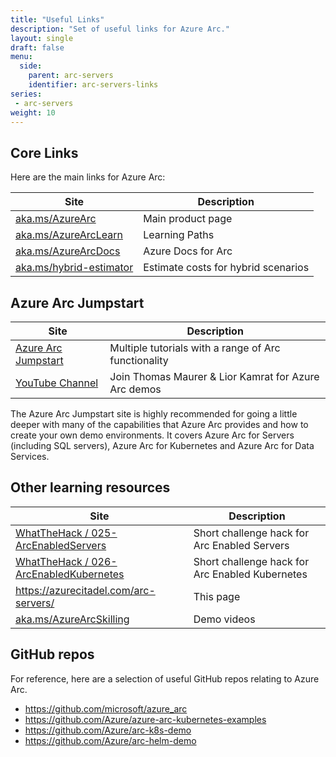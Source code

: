 ```yaml
---
title: "Useful Links"
description: "Set of useful links for Azure Arc."
layout: single
draft: false
menu:
  side:
    parent: arc-servers
    identifier: arc-servers-links
series:
 - arc-servers
weight: 10
---
```


## Core Links

Here are the main links for Azure Arc:

| **Site** | **Description** |
|---|---|
| [aka.ms/AzureArc](https://aka.ms/AzureArc) | Main product page |
| [aka.ms/AzureArcLearn](https://aka.ms/AzureArcLearn) | Learning Paths |
| [aka.ms/AzureArcDocs](https://aka.ms/AzureArcDocs) | Azure Docs for Arc |
| [aka.ms/hybrid-estimator](https://aka.ms/hybrid-estimator) | Estimate costs for hybrid scenarios |

## Azure Arc Jumpstart

| **Site** | **Description** |
|---|---|
| [Azure Arc Jumpstart](https://azurearcjumpstart.io) | Multiple tutorials with a range of Arc functionality |
| [YouTube Channel](https://www.youtube.com/channel/UCoIJw-P_9Jp6Jo_0Ca9avcA) | Join Thomas Maurer & Lior Kamrat for Azure Arc demos |

The Azure Arc Jumpstart site is highly recommended for going a little deeper with many of the capabilities that Azure Arc provides and how to create your own demo environments. It covers Azure Arc for Servers (including SQL servers), Azure Arc for Kubernetes and Azure Arc for Data Services.

## Other learning resources

| **Site** | **Description** |
|---|---|
| [WhatTheHack / 025-ArcEnabledServers](https://github.com/microsoft/WhatTheHack/tree/master/025-ArcEnabledServers) | Short challenge hack for Arc Enabled Servers |
| [WhatTheHack / 026-ArcEnabledKubernetes](https://github.com/microsoft/WhatTheHack/tree/master/025-ArcEnabledServers) | Short challenge hack for Arc Enabled Kubernetes |
| <https://azurecitadel.com/arc-servers/> | This page |
| [aka.ms/AzureArcSkilling](https://aka.ms/AzureArcSkilling) | Demo videos |

## GitHub repos

For reference, here are a selection of useful GitHub repos relating to Azure Arc.

* <https://github.com/microsoft/azure_arc>
* <https://github.com/Azure/azure-arc-kubernetes-examples>
* <https://github.com/Azure/arc-k8s-demo>
* <https://github.com/Azure/arc-helm-demo>

